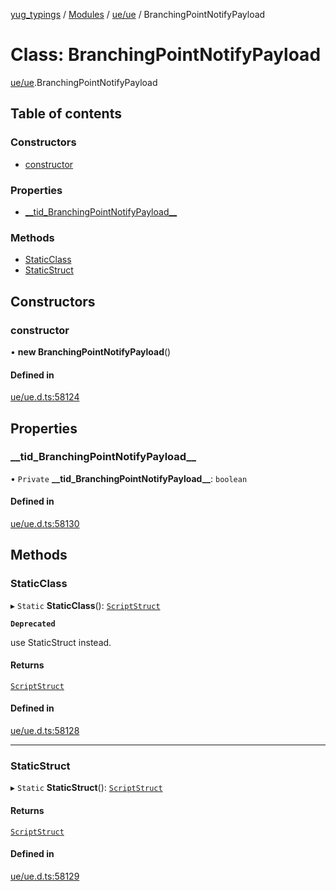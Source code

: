 [yug_typings](../README.md) / [Modules](../modules.md) / [ue/ue](../modules/ue_ue.md) / BranchingPointNotifyPayload

# Class: BranchingPointNotifyPayload

[ue/ue](../modules/ue_ue.md).BranchingPointNotifyPayload

## Table of contents

### Constructors

- [constructor](ue_ue.BranchingPointNotifyPayload.md#constructor)

### Properties

- [\_\_tid\_BranchingPointNotifyPayload\_\_](ue_ue.BranchingPointNotifyPayload.md#__tid_branchingpointnotifypayload__)

### Methods

- [StaticClass](ue_ue.BranchingPointNotifyPayload.md#staticclass)
- [StaticStruct](ue_ue.BranchingPointNotifyPayload.md#staticstruct)

## Constructors

### constructor

• **new BranchingPointNotifyPayload**()

#### Defined in

[ue/ue.d.ts:58124](https://github.com/YugMetaverse/yug_typings/blob/b7d9b19/ue/ue.d.ts#L58124)

## Properties

### \_\_tid\_BranchingPointNotifyPayload\_\_

• `Private` **\_\_tid\_BranchingPointNotifyPayload\_\_**: `boolean`

#### Defined in

[ue/ue.d.ts:58130](https://github.com/YugMetaverse/yug_typings/blob/b7d9b19/ue/ue.d.ts#L58130)

## Methods

### StaticClass

▸ `Static` **StaticClass**(): [`ScriptStruct`](ue_ue.ScriptStruct.md)

**`Deprecated`**

use StaticStruct instead.

#### Returns

[`ScriptStruct`](ue_ue.ScriptStruct.md)

#### Defined in

[ue/ue.d.ts:58128](https://github.com/YugMetaverse/yug_typings/blob/b7d9b19/ue/ue.d.ts#L58128)

___

### StaticStruct

▸ `Static` **StaticStruct**(): [`ScriptStruct`](ue_ue.ScriptStruct.md)

#### Returns

[`ScriptStruct`](ue_ue.ScriptStruct.md)

#### Defined in

[ue/ue.d.ts:58129](https://github.com/YugMetaverse/yug_typings/blob/b7d9b19/ue/ue.d.ts#L58129)
